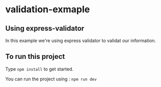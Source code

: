 # validation-exmaple

## Using express-validator
In this example we're using express validator to validat our information.

## To run this project 
Type `npm install` to get started. 

You can run the project using : `npm run dev` 

